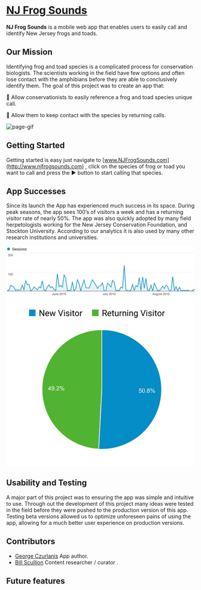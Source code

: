 # [NJ Frog Sounds](http://www.njfrogsounds.com)

**NJ Frog Sounds** is a mobile web app that enables users to easily call and identify New Jersey frogs and toads.

## Our Mission
Identifying frog and toad species is a complicated process for conservation biologists. The scientists working in the field have few options and often lose contact with the amphibians before they are able to conclusively identify them. The goal of this project was to create an app that:

:frog: Allow conservationists to easily reference a frog and toad species unique call.

:frog:  Allow them to keep contact with the species by returning calls.

![page-gif](/demo.gif)

## Getting Started
Getting started is easy just navigate to [www.NJFrogSounds.com](http://www.njfrogsounds.com) , click on the species of frog or toad you want to call and press the :arrow_forward: button to start calling that species.

## App Successes
Since its launch the App has experienced much success in its space. During peak seasons, the app sees 100’s of visitors a week and has a returning visitor rate of nearly 50%. The app was also quickly adopted by many field herpetologists working for the New Jersey Conservation Foundation, and Stockton University. According to our analytics it is also used by many other research institutions and universities.

![page-gif](/usageSummer.jpg) ![page-gif](/visitorChart.jpg)


## Usability and Testing
A major part of this project was to ensuring the app was simple and intuitive to use. Through out the development of this project many ideas were tested in the field before they were pushed to the production version of this app. Testing beta versions allowed us to optimize unforeseen pains of using the app, allowing for a much better user experience on production versions.

## Contributors
- [George Czurlanis](https://github.com/georgecode) App author.
- [Bill Scullion](https://www.instagram.com/wildman_bill/) Content researcher / curator .
## Future features
